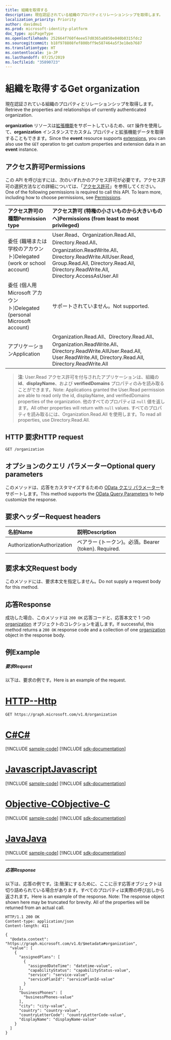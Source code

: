 ```yaml
---
title: 組織を取得する
description: 現在認証されている組織のプロパティとリレーションシップを取得します。
localization_priority: Priority
author: davidmu1
ms.prod: microsoft-identity-platform
doc_type: apiPageType
ms.openlocfilehash: 252664f760f4eee57d0365a0850e040b0315fdc2
ms.sourcegitcommit: b18f978808fef800bff9e587464a5f3e18eb7687
ms.translationtype: HT
ms.contentlocale: ja-JP
ms.lasthandoff: 07/25/2019
ms.locfileid: "35890723"
---
```

# <a name="get-organization"></a><span data-ttu-id="b8255-103">組織を取得する</span><span class="sxs-lookup"><span data-stu-id="b8255-103">Get organization</span></span>

<span data-ttu-id="b8255-104">現在認証されている組織のプロパティとリレーションシップを取得します。</span><span class="sxs-lookup"><span data-stu-id="b8255-104">Retrieve the properties and relationships of currently authenticated organization.</span></span>

<span data-ttu-id="b8255-105">**organization** リソースは[拡張機能](/graph/extensibility-overview)をサポートしているため、`GET` 操作を使用して、**organization** インスタンスでカスタム プロパティと拡張機能データを取得することもできます。</span><span class="sxs-lookup"><span data-stu-id="b8255-105">Since the **event** resource supports [extensions](/graph/extensibility-overview), you can also use the `GET` operation to get custom properties and extension data in an **event** instance.</span></span>

## <a name="permissions"></a><span data-ttu-id="b8255-106">アクセス許可</span><span class="sxs-lookup"><span data-stu-id="b8255-106">Permissions</span></span>

<span data-ttu-id="b8255-p101">この API を呼び出すには、次のいずれかのアクセス許可が必要です。アクセス許可の選択方法などの詳細については、「[アクセス許可](/graph/permissions-reference)」を参照してください。</span><span class="sxs-lookup"><span data-stu-id="b8255-p101">One of the following permissions is required to call this API. To learn more, including how to choose permissions, see [Permissions](/graph/permissions-reference).</span></span>

|<span data-ttu-id="b8255-109">アクセス許可の種類</span><span class="sxs-lookup"><span data-stu-id="b8255-109">Permission type</span></span>      | <span data-ttu-id="b8255-110">アクセス許可 (特権の小さいものから大きいものへ)</span><span class="sxs-lookup"><span data-stu-id="b8255-110">Permissions (from least to most privileged)</span></span>              |
|:--------------------|:---------------------------------------------------------|
|<span data-ttu-id="b8255-111">委任 (職場または学校のアカウント)</span><span class="sxs-lookup"><span data-stu-id="b8255-111">Delegated (work or school account)</span></span> | <span data-ttu-id="b8255-112">User.Read、Organization.Read.All、Directory.Read.All、Organization.ReadWrite.All、Directory.ReadWrite.All</span><span class="sxs-lookup"><span data-stu-id="b8255-112">User.Read, Group.Read.All, Directory.Read.All, Directory.ReadWrite.All, Directory.AccessAsUser.All</span></span>   |
|<span data-ttu-id="b8255-113">委任 (個人用 Microsoft アカウント)</span><span class="sxs-lookup"><span data-stu-id="b8255-113">Delegated (personal Microsoft account)</span></span> | <span data-ttu-id="b8255-114">サポートされていません。</span><span class="sxs-lookup"><span data-stu-id="b8255-114">Not supported.</span></span>    |
|<span data-ttu-id="b8255-115">アプリケーション</span><span class="sxs-lookup"><span data-stu-id="b8255-115">Application</span></span> | <span data-ttu-id="b8255-116">Organization.Read.All、Directory.Read.All、Organization.ReadWrite.All、Directory.ReadWrite.All</span><span class="sxs-lookup"><span data-stu-id="b8255-116">User.Read.All, User.ReadWrite.All, Directory.Read.All, Directory.ReadWrite.All</span></span> |

> <span data-ttu-id="b8255-117">**注**: User.Read アクセス許可を付与されたアプリケーションは、組織の **id**、**displayName**、および **verifiedDomains** プロパティのみを読み取ることができます。</span><span class="sxs-lookup"><span data-stu-id="b8255-117">Note: Applications granted the User.Read permission are able to read only the id, displayName, and verifiedDomains properties of the organization.</span></span>  <span data-ttu-id="b8255-118">他のすべてのプロパティは `null` 値を返します。</span><span class="sxs-lookup"><span data-stu-id="b8255-118">All other properties will return with `null` values.</span></span> <span data-ttu-id="b8255-119">すべてのプロパティを読み取るには、Organization.Read.All を使用します。</span><span class="sxs-lookup"><span data-stu-id="b8255-119">To read all properties, use Directory.Read.All.</span></span>

## <a name="http-request"></a><span data-ttu-id="b8255-120">HTTP 要求</span><span class="sxs-lookup"><span data-stu-id="b8255-120">HTTP request</span></span>

<!-- { "blockType": "ignored" } -->

```http
GET /organization
```

## <a name="optional-query-parameters"></a><span data-ttu-id="b8255-121">オプションのクエリ パラメーター</span><span class="sxs-lookup"><span data-stu-id="b8255-121">Optional query parameters</span></span>

<span data-ttu-id="b8255-122">このメソッドは、応答をカスタマイズするための [OData クエリ パラメーター](https://developer.microsoft.com/graph/docs/concepts/query_parameters)をサポートします。</span><span class="sxs-lookup"><span data-stu-id="b8255-122">This method supports the [OData Query Parameters](https://developer.microsoft.com/graph/docs/concepts/query_parameters) to help customize the response.</span></span>

## <a name="request-headers"></a><span data-ttu-id="b8255-123">要求ヘッダー</span><span class="sxs-lookup"><span data-stu-id="b8255-123">Request headers</span></span>

| <span data-ttu-id="b8255-124">名前</span><span class="sxs-lookup"><span data-stu-id="b8255-124">Name</span></span>       | <span data-ttu-id="b8255-125">説明</span><span class="sxs-lookup"><span data-stu-id="b8255-125">Description</span></span>|
|:-----------|:----------|
| <span data-ttu-id="b8255-126">Authorization</span><span class="sxs-lookup"><span data-stu-id="b8255-126">Authorization</span></span>  | <span data-ttu-id="b8255-p103">ベアラー {トークン}。必須。</span><span class="sxs-lookup"><span data-stu-id="b8255-p103">Bearer {token}. Required.</span></span> |

## <a name="request-body"></a><span data-ttu-id="b8255-129">要求本文</span><span class="sxs-lookup"><span data-stu-id="b8255-129">Request body</span></span>

<span data-ttu-id="b8255-130">このメソッドには、要求本文を指定しません。</span><span class="sxs-lookup"><span data-stu-id="b8255-130">Do not supply a request body for this method.</span></span>

## <a name="response"></a><span data-ttu-id="b8255-131">応答</span><span class="sxs-lookup"><span data-stu-id="b8255-131">Response</span></span>

<span data-ttu-id="b8255-132">成功した場合、このメソッドは `200 OK` 応答コードと、応答本文で 1 つの [organization](../resources/organization.md) オブジェクトのコレクションを返します。</span><span class="sxs-lookup"><span data-stu-id="b8255-132">If successful, this method returns a `200 OK` response code and a collection of one [organization](../resources/organization.md) object in the response body.</span></span>

## <a name="example"></a><span data-ttu-id="b8255-133">例</span><span class="sxs-lookup"><span data-stu-id="b8255-133">Example</span></span>

##### <a name="request"></a><span data-ttu-id="b8255-134">要求</span><span class="sxs-lookup"><span data-stu-id="b8255-134">Request</span></span>

<span data-ttu-id="b8255-135">以下は、要求の例です。</span><span class="sxs-lookup"><span data-stu-id="b8255-135">Here is an example of the request.</span></span>

# <a name="httptabhttp"></a>[<span data-ttu-id="b8255-136">HTTP</span><span class="sxs-lookup"><span data-stu-id="b8255-136">--Http</span></span>](#tab/http)
<!-- {
  "blockType": "request",
  "name": "get_organization"
}-->

```http
GET https://graph.microsoft.com/v1.0/organization
```
# <a name="ctabcsharp"></a>[<span data-ttu-id="b8255-137">C#</span><span class="sxs-lookup"><span data-stu-id="b8255-137">C#</span></span>](#tab/csharp)
[!INCLUDE [sample-code](../includes/snippets/csharp/get-organization-csharp-snippets.md)]
[!INCLUDE [sdk-documentation](../includes/snippets/snippets-sdk-documentation-link.md)]

# <a name="javascripttabjavascript"></a>[<span data-ttu-id="b8255-138">Javascript</span><span class="sxs-lookup"><span data-stu-id="b8255-138">Javascript</span></span>](#tab/javascript)
[!INCLUDE [sample-code](../includes/snippets/javascript/get-organization-javascript-snippets.md)]
[!INCLUDE [sdk-documentation](../includes/snippets/snippets-sdk-documentation-link.md)]

# <a name="objective-ctabobjc"></a>[<span data-ttu-id="b8255-139">Objective-C</span><span class="sxs-lookup"><span data-stu-id="b8255-139">Objective-C</span></span>](#tab/objc)
[!INCLUDE [sample-code](../includes/snippets/objc/get-organization-objc-snippets.md)]
[!INCLUDE [sdk-documentation](../includes/snippets/snippets-sdk-documentation-link.md)]

# <a name="javatabjava"></a>[<span data-ttu-id="b8255-140">Java</span><span class="sxs-lookup"><span data-stu-id="b8255-140">Java</span></span>](#tab/java)
[!INCLUDE [sample-code](../includes/snippets/java/get-organization-java-snippets.md)]
[!INCLUDE [sdk-documentation](../includes/snippets/snippets-sdk-documentation-link.md)]

---


##### <a name="response"></a><span data-ttu-id="b8255-141">応答</span><span class="sxs-lookup"><span data-stu-id="b8255-141">Response</span></span>

<span data-ttu-id="b8255-p104">以下は、応答の例です。注:簡潔にするために、ここに示す応答オブジェクトは切り詰められている場合があります。すべてのプロパティは実際の呼び出しから返されます。</span><span class="sxs-lookup"><span data-stu-id="b8255-p104">Here is an example of the response. Note: The response object shown here may be truncated for brevity. All of the properties will be returned from an actual call.</span></span>
<!-- {
  "blockType": "response",
  "truncated": true,
  "@odata.type": "microsoft.graph.organization"
} -->

```http
HTTP/1.1 200 OK
Content-type: application/json
Content-length: 411

{
  "@odata.context": "https://graph.microsoft.com/v1.0/$metadata#organization",
  "value": [
    {
      "assignedPlans": [
        {
          "assignedDateTime": "datetime-value",
          "capabilityStatus": "capabilityStatus-value",
          "service": "service-value",
          "servicePlanId": "servicePlanId-value"
        }
      ],
      "businessPhones": [
        "businessPhones-value"
      ],
      "city": "city-value",
      "country": "country-value",
      "countryLetterCode": "countryLetterCode-value",
      "displayName": "displayName-value"
    }
  ]
}
```

<!-- uuid: 8fcb5dbc-d5aa-4681-8e31-b001d5168d79
2015-10-25 14:57:30 UTC -->
<!-- {
  "type": "#page.annotation",
  "description": "Get organization",
  "keywords": "",
  "section": "documentation",
  "tocPath": "",
  "suppressions": [
  ]
}-->
